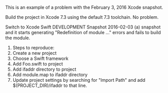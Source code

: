 This is an example of a problem with the February 3, 2016 Xcode snapshot.

Build the project in Xcode 7.3 using the default 7.3 toolchain. No problem.

Switch to Xcode Swift DEVELOPMENT Snapshot 2016-02-03 (a) snapshot and it starts generating "Redefinition of module ..." errors and fails to build the module.

1. Steps to reproduce:
2. Create a new project
3. Choose a Swift framework
4. Add Foo.swift to project
5. Add ifaddr directory to project
6. Add module.map to ifaddr directory
7. Update project settings by searching for "Import Path" and add $(PROJECT_DIR)/ifaddr to that line.
